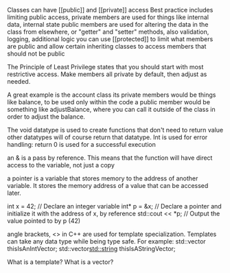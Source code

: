 Classes can have [[public]] and [[private]] access
Best practice includes limiting public access,
private members are used for things like internal data, internal state
public members are used for altering the data in the class from elsewhere, or "getter" and "setter" methods, also validation, logging, additional logic
you can use [[protected]] to limit what members are public and allow certain inheriting classes to access members that should not be public

The Principle of Least Privilege states that you should start with most restrictive access. Make members all private by default, then adjust as needed.

A great example is the account class
its private members would be things like balance, to be used only within the code
a public member would be something like adjustBalance, where you can call it outside of the class in order to adjust the balance.

The void datatype is used to create functions that don't need to return value
other datatypes will of course return that datatype.
Int is used for error handling: return 0 is used for a successful execution

an & is a pass by reference. This means that the function will have direct access to the variable, not just a copy

a pointer is a variable that stores memory to the address of another variable. It stores the memory address of a value that can be accessed later.

int x = 42; // Declare an integer variable 
int* p = &x; // Declare a pointer and initialize it with the address of x, by reference
std::cout << \*p; // Output the value pointed to by p (42)

angle brackets, <> in C++ are used for template specialization. Templates can take any data type while being type safe. For example:
std::vector<int> thisIsAnIntVector; 
std::vector<std::string> thisIsAStringVector;

What is a template? 
What is a vector?